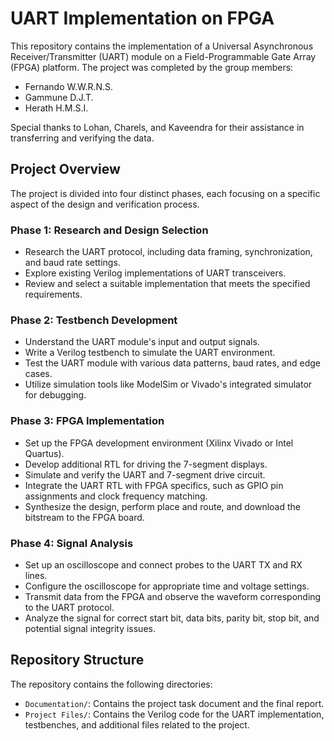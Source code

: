 # UART Implementation on FPGA

This repository contains the implementation of a Universal Asynchronous Receiver/Transmitter (UART) module on a Field-Programmable Gate Array (FPGA) platform. The project was completed by the group members:

- Fernando W.W.R.N.S.
- Gammune D.J.T.
- Herath H.M.S.I.

Special thanks to Lohan, Charels, and Kaveendra for their assistance in transferring and verifying the data.

## Project Overview

The project is divided into four distinct phases, each focusing on a specific aspect of the design and verification process.

### Phase 1: Research and Design Selection

- Research the UART protocol, including data framing, synchronization, and baud rate settings.
- Explore existing Verilog implementations of UART transceivers.
- Review and select a suitable implementation that meets the specified requirements.

### Phase 2: Testbench Development

- Understand the UART module's input and output signals.
- Write a Verilog testbench to simulate the UART environment.
- Test the UART module with various data patterns, baud rates, and edge cases.
- Utilize simulation tools like ModelSim or Vivado's integrated simulator for debugging.

### Phase 3: FPGA Implementation

- Set up the FPGA development environment (Xilinx Vivado or Intel Quartus).
- Develop additional RTL for driving the 7-segment displays.
- Simulate and verify the UART and 7-segment drive circuit.
- Integrate the UART RTL with FPGA specifics, such as GPIO pin assignments and clock frequency matching.
- Synthesize the design, perform place and route, and download the bitstream to the FPGA board.

### Phase 4: Signal Analysis

- Set up an oscilloscope and connect probes to the UART TX and RX lines.
- Configure the oscilloscope for appropriate time and voltage settings.
- Transmit data from the FPGA and observe the waveform corresponding to the UART protocol.
- Analyze the signal for correct start bit, data bits, parity bit, stop bit, and potential signal integrity issues.

## Repository Structure

The repository contains the following directories:

- `Documentation/`: Contains the project task document and the final report.
- `Project Files/`: Contains the Verilog code for the UART implementation, testbenches, and additional files related to the project.
